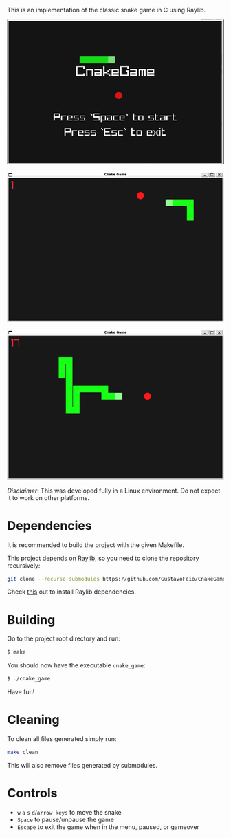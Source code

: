 
This is an implementation of the classic snake game in C using Raylib.

![](assets/cnake_game_menu.gif)

![](assets/cnake_game_preview_1.png)

![](assets/cnake_game_preview_2.png)

*Disclaimer*: This was developed fully in a Linux environment. Do not expect it to work on other platforms.

# Dependencies
It is recommended to build the project with the given Makefile.

This project depends on [Raylib](https://github.com/raysan5/raylib), so you need to clone the repository recursively:
```sh
git clone --recurse-submodules https://github.com/GustavoFeio/CnakeGame.git
```
Check [this](https://github.com/raysan5/raylib?tab=readme-ov-file#build-and-installation) out to install Raylib dependencies.

# Building
Go to the project root directory and run:
```sh
$ make
```

You should now have the executable `cnake_game`:
```sh
$ ./cnake_game
```
Have fun!

# Cleaning
To clean all files generated simply run:
```sh
make clean
```
This will also remove files generated by submodules.

# Controls
- `w` `a` `s` `d`/`arrow keys` to move the snake
- `Space` to pause/unpause the game
- `Escape` to exit the game when in the menu, paused, or gameover

